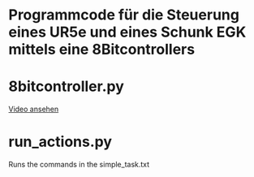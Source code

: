 # Programmcode für die Steuerung eines UR5e und eines Schunk EGK mittels eine 8Bitcontrollers

# 8bitcontroller.py

[Video ansehen](./demo/Video_Controller_Robot.mp4)


# run_actions.py

Runs the commands in the simple_task.txt

